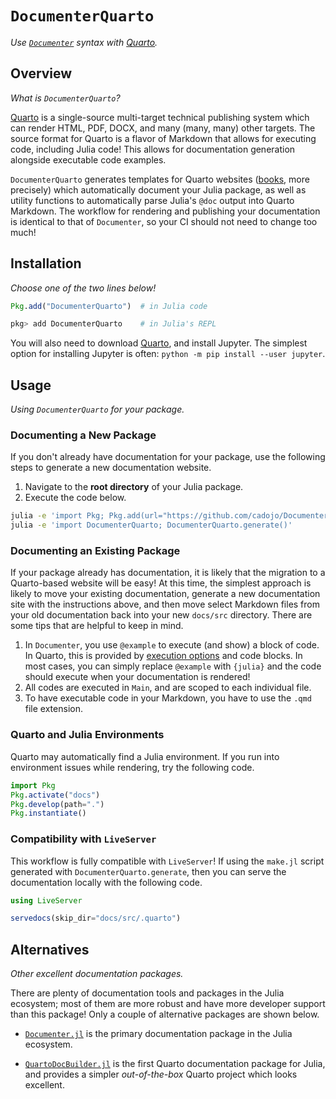 # `DocumenterQuarto`

*Use [`Documenter`](https://GitHub.com/JuliaDocs/Documenter.jl) syntax with [Quarto](https://quarto.org).*

## Overview

*What is `DocumenterQuarto`?*

[Quarto](https://quarto.org) is a single-source multi-target technical publishing system which can render HTML, PDF, DOCX, and many (many, many) other targets.
The source format for Quarto is a flavor of Markdown that allows for executing code, including Julia code!
This allows for documentation generation alongside executable code examples.

`DocumenterQuarto` generates templates for Quarto websites ([books](https://quarto.org/docs/books/), more precisely) which automatically document your Julia package, as well as utility functions to automatically parse Julia's `@doc` output into Quarto Markdown.
The workflow for rendering and publishing your documentation is identical to that of `Documenter`, so your CI should not need to change too much!

## Installation

*Choose one of the two lines below!*

``` julia
Pkg.add("DocumenterQuarto")  # in Julia code
```

``` julia
pkg> add DocumenterQuarto    # in Julia's REPL
```

You will also need to download [Quarto](https://quarto.org/docs/get-started/), and install Jupyter.
The simplest option for installing Jupyter is often: `python -m pip install --user jupyter`.

## Usage

*Using `DocumenterQuarto` for your package.*

### Documenting a New Package

If you don't already have documentation for your package, use the following steps to generate a new documentation website.

1.  Navigate to the **root directory** of your Julia package.
2.  Execute the code below.

``` sh
julia -e 'import Pkg; Pkg.add(url="https://github.com/cadojo/DocumenterQuarto.jl")'
julia -e 'import DocumenterQuarto; DocumenterQuarto.generate()'
```

### Documenting an Existing Package

If your package already has documentation, it is likely that the migration to a Quarto-based website will be easy!
At this time, the simplest approach is likely to move your existing documentation, generate a new documentation site with the instructions above, and then move select Markdown files from your old documentation back into your new `docs/src` directory.
There are some tips that are helpful to keep in mind.

1.  In `Documenter`, you use `@example` to execute (and show) a block of code. In Quarto, this is provided by [execution options](https://quarto.org/docs/computations/julia.html) and code blocks. In most cases, you can simply replace `@example` with `{julia}` and the code should execute when your documentation is rendered!
2.  All codes are executed in `Main`, and are scoped to each individual file.
3.  To have executable code in your Markdown, you have to use the `.qmd` file extension.

### Quarto and Julia Environments

Quarto may automatically find a Julia environment.
If you run into environment issues while rendering, try the following code.

``` julia
import Pkg
Pkg.activate("docs")
Pkg.develop(path=".")
Pkg.instantiate()
```

### Compatibility with `LiveServer`

This workflow is fully compatible with `LiveServer`!
If using the `make.jl` script generated with `DocumenterQuarto.generate`, then you can serve the documentation locally with the following code.

``` julia
using LiveServer

servedocs(skip_dir="docs/src/.quarto")
```

## Alternatives

*Other excellent documentation packages.*

There are plenty of documentation tools and packages in the Julia ecosystem; most of them are more robust and have more developer support than this package!
Only a couple of alternative packages are shown below.

-   [`Documenter.jl`](https://GitHub.com/JuliaDocs/Documenter.jl) is the primary documentation package in the Julia ecosystem.

-   [`QuartoDocBuilder.jl`](https://github.com/vituri/QuartoDocBuilder.jl) is the first Quarto documentation package for Julia, and provides a simpler *out-of-the-box* Quarto project which looks excellent.